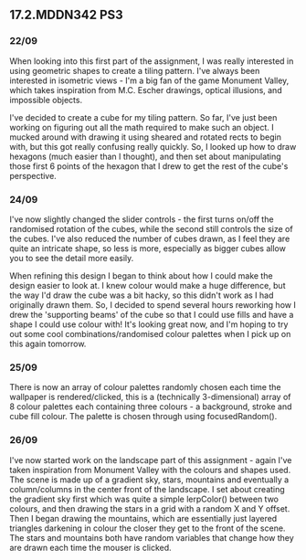 ## 17.2.MDDN342 PS3

### 22/09
When looking into this first part of the assignment, I was really interested in using geometric shapes to create a tiling pattern.
I've always been interested in isometric views - I'm a big fan of the game Monument Valley, which takes inspiration from M.C. Escher drawings, optical illusions, and impossible objects.

I've decided to create a cube for my tiling pattern. So far, I've just been working on figuring out all the math required to make such an object. I mucked around with drawing it using sheared and rotated rects to begin with, but this got really confusing really quickly. So, I looked up how to draw hexagons (much easier than I thought), and then set about manipulating those first 6 points of the hexagon that I drew to get the rest of the cube's perspective.

### 24/09
I've now slightly changed the slider controls - the first turns on/off the randomised rotation of the cubes, while the second still controls the size of the cubes.
I've also reduced the number of cubes drawn, as I feel they are quite an intricate shape, so less is more, especially as bigger cubes allow you to see the detail more easily.

When refining this design I began to think about how I could make the design easier to look at. I knew colour would make a huge difference, but the way I'd draw the cube was a bit hacky, so this didn't work as I had originally drawn them. So, I decided to spend several hours reworking how I drew the 'supporting beams' of the cube so that I could use fills and have a shape I could use colour with! It's looking great now, and I'm hoping to try out some cool combinations/randomised colour palettes when I pick up on this again tomorrow.

### 25/09
There is now an array of colour palettes randomly chosen each time the wallpaper is rendered/clicked, this is a (technically 3-dimensional) array of 8 colour palettes each containing three colours - a background, stroke and cube fill colour. The palette is chosen through using focusedRandom().

### 26/09
I've now started work on the landscape part of this assignment - again I've taken inspiration from Monument Valley with the colours and shapes used. The scene is made up of a gradient sky, stars, mountains and eventually a column/columns in the center front of the landscape. I set about creating the gradient sky first which was quite a simple lerpColor() between two colours, and then drawing the stars in a grid with a random X and Y offset. Then I began drawing the mountains, which are essentially just layered triangles darkening in colour the closer they get to the front of the scene.
The stars and mountains both have random variables that change how they are drawn each time the mouser is clicked.
